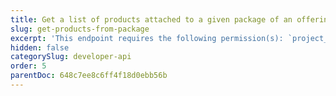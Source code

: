 ```yaml
---
title: Get a list of products attached to a given package of an offering
slug: get-products-from-package
excerpt: 'This endpoint requires the following permission(s): `project_configuration:packages:read`.'
hidden: false
categorySlug: developer-api
order: 5
parentDoc: 648c7ee8c6ff4f18d0ebb56b
---
```

